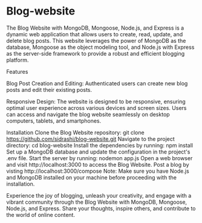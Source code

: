 # Blog-website

The Blog Website with MongoDB, Mongoose, Node.js, and Express is a dynamic web application that allows users to create, read, update, and delete blog posts. This website leverages the power of MongoDB as the database, Mongoose as the object modeling tool, and Node.js with Express as the server-side framework to provide a robust and efficient blogging platform.

Features

Blog Post Creation and Editing: Authenticated users can create new blog posts and edit their existing posts.

Responsive Design: The website is designed to be responsive, ensuring optimal user experience across various devices and screen sizes. Users can access and navigate the blog website seamlessly on desktop computers, tablets, and smartphones.

Installation
Clone the Blog Website repository: git clone https://github.com/sidrashi/blog-website.git
Navigate to the project directory: cd blog-website
Install the dependencies by running: npm install
Set up a MongoDB database and update the configuration in the project's .env file.
Start the server by running: nodemon app.js
Open a web browser and visit http://localhost:3000 to access the Blog Website.
Post a blog by visting http://localhost:3000/compose
Note: Make sure you have Node.js and MongoDB installed on your machine before proceeding with the installation.

Experience the joy of blogging, unleash your creativity, and engage with a vibrant community through the Blog Website with MongoDB, Mongoose, Node.js, and Express. Share your thoughts, inspire others, and contribute to the world of online content.
